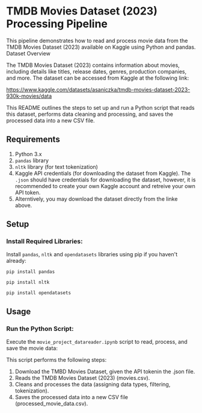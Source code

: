 # TMDB Movies Dataset (2023) Processing Pipeline

This pipeline demonstrates how to read and process movie data from the TMDB Movies Dataset (2023) available on Kaggle using Python and pandas.
Dataset Overview

The TMDB Movies Dataset (2023) contains information about movies, including details like titles, release dates, genres, production companies, and more. The dataset can be accessed from Kaggle at the following link:

https://www.kaggle.com/datasets/asaniczka/tmdb-movies-dataset-2023-930k-movies/data

This README outlines the steps to set up and run a Python script that reads this dataset, performs data cleaning and processing, and saves the processed data into a new CSV file.

## Requirements
1. Python 3.x
2. `pandas` library
3. `nltk` library (for text tokenization)
4. Kaggle API credentials (for downloading the dataset from Kaggle). The `.json` should have credentials for downloading the dataset, however, it is recommended to create your own Kaggle account and retreive your own API token.
5. Alterntively, you may download the dataset directly from the linke above.

## Setup
### Install Required Libraries:
Install `pandas`, `nltk` and `opendatasets` libraries using pip if you haven't already:

`pip install pandas`

`pip install nltk` 

`pip install opendatasets`

## Usage
### Run the Python Script:
Execute the `movie_project_datareader.ipynb` script to read, process, and save the movie data:

This script performs the following steps:
1. Download the TMBD Movies Dataset, given the API tokenin the .json file.
2. Reads the TMDB Movies Dataset (2023) (movies.csv).
3. Cleans and processes the data (assigning data types, filtering, tokenization).
4. Saves the processed data into a new CSV file (processed_movie_data.csv).
